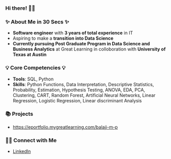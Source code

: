 ### **Hi there!** 🙋‍♂️

### ✨ **About Me in 30 Secs** ✨
- **Software engineer** with **3 years of total experience** in IT 
- Aspiring to make a **transition into Data Science**
- **Currently pursuing Post Graduate Program in Data Science and Business Analytics** at Great Learning in colloboration with **University of Texas at Austin**



### 💡 **Core Competencies** 💡

- **Tools**: SQL, Python
- **Skills**: Python Functions, Data Interpretation, Descriptive Statistics, Probability, Estimation, Hypothesis Testing, ANOVA, EDA, PCA, Clustering, CART, Random Forest, Artificial Neural Networks, Linear Regression, Logistic Regression, Linear discriminant Analysis


### **📚 Projects**
- https://eportfolio.mygreatlearning.com/balaji-m-p

### **🙌🏻 Connect with Me**
- [LinkedIn](https://www.linkedin.com/in/balaji-mp/)
